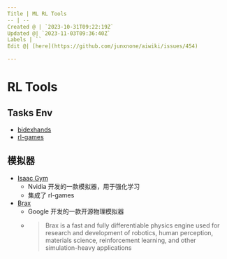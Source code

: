 ```yaml
---
Title | ML RL Tools
-- | --
Created @ | `2023-10-31T09:22:19Z`
Updated @| `2023-11-03T09:36:40Z`
Labels | ``
Edit @| [here](https://github.com/junxnone/aiwiki/issues/454)

---
```

# RL Tools

## Tasks Env

- [bidexhands](https://github.com/PKU-MARL/DexterousHands)
- [rl-games](https://github.com/Denys88/rl_games)

## 模拟器

- [Isaac Gym](0453_Tools_Gym)
  - Nvidia 开发的一款模拟器，用于强化学习
  - 集成了 rl-games
- [Brax](https://github.com/google/brax) 
  - Google 开发的一款开源物理模拟器
  - > Brax is a fast and fully differentiable physics engine used for research and development of robotics, human perception, materials science, reinforcement learning, and other simulation-heavy applications

